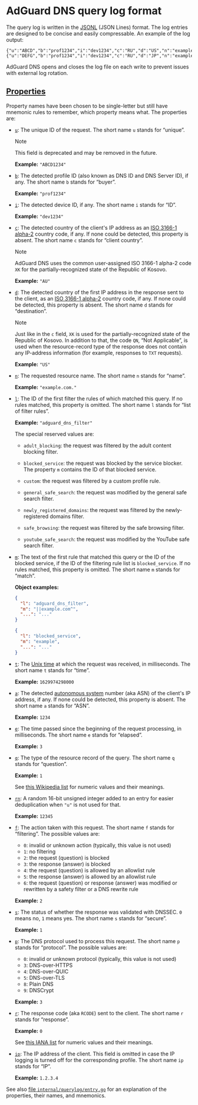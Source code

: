 # AdGuard DNS query log format

The query log is written in the [JSONL][jsonl] (JSON Lines) format. The log entries are designed to be concise and easily compressable. An example of the log output:

```jsonl
{"u":"ABCD","b":"prof1234","i":"dev1234","c":"RU","d":"US","n":"example.com.","l":"cdef5678","m":"||example.com^","t":1628590394000,"a":1234,"e":5,"q":1,"rn":1234,"f":2,"s":0,"p":8,"r":0}
{"u":"DEFG","b":"prof1234","i":"dev1234","c":"RU","d":"JP","n":"example.org.","l":"hijk9012","m":"||example.org^","t":1628590394100,"a":6789,"e":6,"q":1,"rn":56789,"f":2,"s":0,"p":8,"r":0}
```

AdGuard DNS opens and closes the log file on each write to prevent issues with external log rotation.

[jsonl]: https://jsonlines.org/

## <a href="#properties" id="properties" name="properties">Properties</a>

Property names have been chosen to be single-letter but still have mnemonic rules to remember, which property means what. The properties are:

- <a href="#properties-u" id="properties-u" name="properties-u">`u`</a>: The unique ID of the request. The short name `u` stands for “unique”.

    > [!NOTE]
    > This field is deprecated and may be removed in the future.

    **Example:** `"ABCD1234"`

- <a href="#properties-b" id="properties-b" name="properties-b">`b`</a>: The detected profile ID (also known as DNS ID and DNS Server ID), if any. The short name `b` stands for “buyer”.

    **Example:** `"prof1234"`

- <a href="#properties-i" id="properties-i" name="properties-i">`i`</a>: The detected device ID, if any. The short name `i` stands for “ID”.

    **Example:** `"dev1234"`

- <a href="#properties-c" id="properties-c" name="properties-c">`c`</a>: The detected country of the client's IP address as an [ISO 3166-1 alpha-2][wiki-iso] country code, if any. If none could be detected, this property is absent. The short name `c` stands for “client country”.

    > [!NOTE]
    > AdGuard DNS uses the common user-assigned ISO 3166-1 alpha-2 code `XK` for the partially-recognized state of the Republic of Kosovo.

    **Example:** `"AU"`

- <a href="#properties-d" id="properties-d" name="properties-d">`d`</a>: The detected country of the first IP address in the response sent to the client, as an [ISO 3166-1 alpha-2][wiki-iso] country code, if any. If none could be detected, this property is absent. The short name `d` stands for “destination”.

    > [!NOTE]
    > Just like in the `c` field, `XK` is used for the partially-recognized state of the Republic of Kosovo. In addition to that, the code `QN`, “Not Applicable”, is used when the resource-record type of the response does not contain any IP-address information (for example, responses to `TXT` requests).

    **Example:** `"US"`

- <a href="#properties-n" id="properties-n" name="properties-n">`n`</a>: The requested resource name. The short name `n` stands for “name”.

    **Example:** `"example.com."`

- <a href="#properties-l" id="properties-l" name="properties-l">`l`</a>: The ID of the first filter the rules of which matched this query. If no rules matched, this property is omitted. The short name `l` stands for “list of filter rules”.

    **Example:** `"adguard_dns_filter"`

    The special reserved values are:

    - `adult_blocking`: the request was filtered by the adult content blocking filter.

    - `blocked_service`: the request was blocked by the service blocker. The property `m` contains the ID of that blocked service.

    - `custom`: the request was filtered by a custom profile rule.

    - `general_safe_search`: the request was modified by the general safe search filter.

    - `newly_registered_domains`: the request was filtered by the newly-registered domains filter.

    - `safe_browsing`: the request was filtered by the safe browsing filter.

    - `youtube_safe_search`: the request was modified by the YouTube safe search filter.

- <a href="#properties-m" id="properties-m" name="properties-m">`m`</a>: The text of the first rule that matched this query or the ID of the blocked service, if the ID of the filtering rule list is `blocked_service`. If no rules matched, this property is omitted. The short name `m` stands for “match”.

    **Object examples:**

    ```json
    {
      "l": "adguard_dns_filter",
      "m": "||example.com^",
      "...": "..."
    }
    ```

    ```json
    {
      "l": "blocked_service",
      "m": "example",
      "...": "..."
    }
    ```

- <a href="#properties-t" id="properties-t" name="properties-t">`t`</a>: The [Unix time][wiki-unix] at which the request was received, in milliseconds. The short name `t` stands for “time”.

    **Example:** `1629974298000`

- <a href="#properties-a" id="properties-a" name="properties-a">`a`</a>: The detected [autonomous system][wiki-asn] number (aka ASN) of the client's IP address, if any. If none could be detected, this property is absent. The short name `a` stands for “ASN”.

    **Example:** `1234`

- <a href="#properties-e" id="properties-e" name="properties-e">`e`</a>: The time passed since the beginning of the request processing, in milliseconds. The short name `e` stands for “elapsed”.

    **Example:** `3`

- <a href="#properties-q" id="properties-q" name="properties-q">`q`</a>: The type of the resource record of the query. The short name `q` stands for “question”.

    **Example:** `1`

    See [this Wikipedia list][wiki-dnsrr] for numeric values and their meanings.

- <a href="#properties-rn" id="properties-rn" name="properties-rn">`rn`</a>: A random 16-bit unsigned integer added to an entry for easier deduplication when `"u"` is not used for that.

    **Example:** `12345`

- <a href="#properties-f" id="properties-f" name="properties-f">`f`</a>: The action taken with this request. The short name `f` stands for “filtering”. The possible values are:

    - `0`: invalid or unknown action (typically, this value is not used)
    - `1`: no filtering
    - `2`: the request (question) is blocked
    - `3`: the response (answer) is blocked
    - `4`: the request (question) is allowed by an allowlist rule
    - `5`: the response (answer) is allowed by an allowlist rule
    - `6`: the request (question) or response (answer) was modified or rewritten by a safety filter or a DNS rewrite rule

    **Example:** `2`

- <a href="#properties-s" id="properties-s" name="properties-s">`s`</a>: The status of whether the response was validated with DNSSEC. `0` means no, `1` means yes. The short name `s` stands for “secure”.

    **Example:** `1`

- <a href="#properties-p" id="properties-p" name="properties-p">`p`</a>: The DNS protocol used to process this request. The short name `p` stands for “protocol”. The possible values are:

    - `0`: invalid or unknown protocol (typically, this value is not used)
    - `3`: DNS-over-HTTPS
    - `4`: DNS-over-QUIC
    - `5`: DNS-over-TLS
    - `8`: Plain DNS
    - `9`: DNSCrypt

    **Example:** `3`

- <a href="#properties-r" id="properties-r" name="properties-r">`r`</a>: The response code (aka `RCODE`) sent to the client. The short name `r` stands for “response”.

    **Example:** `0`

    See [this IANA list][iana-rcode] for numeric values and their meanings.

- <a href="#properties-ip" id="properties-ip" name="properties-ip">`ip`</a>: The IP address of the client. This field is omitted in case the IP logging is turned off for the corresponding profile. The short name `ip` stands for “IP”.

    **Example:** `1.2.3.4`

See also [file `internal/querylog/entry.go`][file-entry.go] for an explanation of the properties, their names, and mnemonics.

[file-entry.go]: ../internal/querylog/entry.go
[iana-rcode]:    https://www.iana.org/assignments/dns-parameters/dns-parameters.xhtml#dns-parameters-6
[wiki-asn]:      https://en.wikipedia.org/wiki/Autonomous_system_(Internet)
[wiki-dnsrr]:    https://en.wikipedia.org/wiki/List_of_DNS_record_types
[wiki-iso]:      https://en.wikipedia.org/wiki/ISO_3166-1_alpha-2
[wiki-unix]:     https://en.wikipedia.org/wiki/Unix_time
